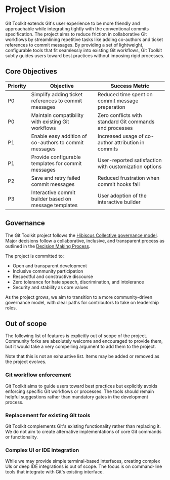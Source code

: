 # Project Vision

Git Toolkit extends Git's user experience to be more friendly and approachable while integrating tightly with the conventional
commits specification.
The project aims to reduce friction in collaborative Git workflows by streamlining repetitive tasks like adding co-authors and
ticket references to commit messages.
By providing a set of lightweight, configurable tools that fit seamlessly into existing Git workflows, Git Toolkit subtly guides
users toward best practices without imposing rigid processes.

## Core Objectives

| Priority | Objective                                             | Success Metric                                          |
|----------|-------------------------------------------------------|---------------------------------------------------------|
| P0       | Simplify adding ticket references to commit messages  | Reduced time spent on commit message preparation        |
| P0       | Maintain compatibility with existing Git workflows    | Zero conflicts with standard Git commands and processes |
| P1       | Enable easy addition of co-authors to commit messages | Increased usage of co-author attribution in commits     |
| P1       | Provide configurable templates for commit messages    | User-reported satisfaction with customization options   |
| P2       | Save and retry failed commit messages                 | Reduced frustration when commit hooks fail              |
| P3       | Interactive commit builder based on message templates | User adoption of the interactive builder                |

## Governance

The Git Toolkit project follows
the [Hibiscus Collective governance model](https://github.com/HibiscusCollective/.github/wiki/Governance). Major decisions
follow a collaborative, inclusive, and transparent process as outlined in
the [Decision Making Process](https://github.com/HibiscusCollective/.github/wiki/POL%E2%80%900001:-Decision-Making-Process).

The project is committed to:

- Open and transparent development
- Inclusive community participation
- Respectful and constructive discourse
- Zero tolerance for hate speech, discrimination, and intolerance
- Security and stability as core values

As the project grows, we aim to transition to a more community-driven governance model, with clear paths for contributors to
take on leadership roles.

## Out of scope

The following list of features is explicitly out of scope of the project.
Community forks are absolutely welcome and encouraged to provide them, but it would take a very compelling argument to add them
to the project.

Note that this is not an exhaustive list. Items may be added or removed as the project evolves.

### Git workflow enforcement

Git Toolkit aims to guide users toward best practices but explicitly avoids enforcing specific Git workflows or processes. The
tools should remain helpful suggestions rather than mandatory gates in the development process.

### Replacement for existing Git tools

Git Toolkit complements Git's existing functionality rather than replacing it. We do not aim to create alternative
implementations of core Git commands or functionality.

### Complex UI or IDE integration

While we may provide simple terminal-based interfaces, creating complex UIs or deep IDE integrations is out of scope. The focus
is on command-line tools that integrate with Git's existing interface.
